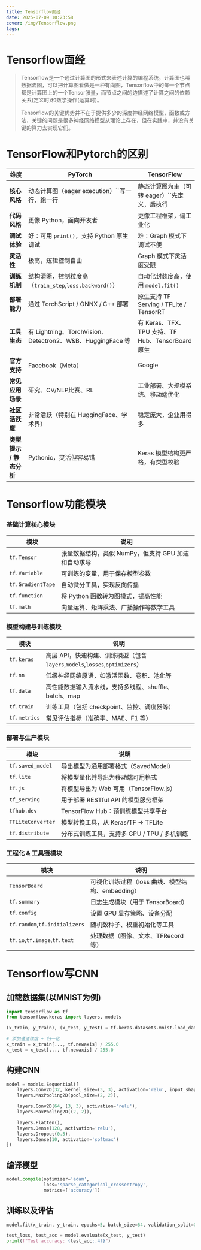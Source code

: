 ```yaml
---
title: Tensorflow面经
date: 2025-07-09 10:23:58
cover: /img/Tensorflow.png
tags:
---
```

# Tensorflow面经

> Tensorflow是一个通过计算图的形式来表述计算的编程系统，计算图也叫数据流图，可以把计算图看做是一种有向图，Tensorflow中的每一个节点都是计算图上的一个Tensor张量，而节点之间的边描述了计算之间的依赖关系(定义时)和数学操作(运算时)。
>
> Tensorflow的关键优势并不在于提供多少的深度神经网络模型，函数或方法，关键的问题是很多神经网络模型从理论上存在，但在实践中，并没有关键的算力去实现它们。

# TensorFlow和Pytorch的区别

| 维度                          | PyTorch                                                    | TensorFlow                                        |
| ----------------------------- | ---------------------------------------------------------- | ------------------------------------------------- |
| **核心风格**            | 动态计算图（eager execution）``写一行，跑一行              | 静态计算图为主（可转 eager）``先定义，后执行      |
| **代码风格**            | 更像 Python，面向开发者                                    | 更像工程框架，偏工业化                            |
| **调试体验**            | 好：可用 `print()`，支持 Python 原生调试                 | 难：Graph 模式下调试不便                          |
| **灵活性**              | 极高，逻辑控制自由                                         | Graph 模式下灵活度受限                            |
| **训练机制**            | 结构清晰，控制粒度高（`train_step`,`loss.backward()`） | 自动化封装度高，使用 `model.fit()`              |
| **部署能力**            | 通过 TorchScript / ONNX / C++ 部署                         | 原生支持 TF Serving / TFLite / TensorRT           |
| **工具生态**            | 有 Lightning、TorchVision、Detectron2、W&B、HuggingFace 等 | 有 Keras、TFX、TPU 支持、TF Hub、TensorBoard 原生 |
| **官方支持**            | Facebook（Meta）                                           | Google                                            |
| **常见应用场景**        | 研究、CV/NLP比赛、RL                                       | 工业部署、大规模系统、移动端优化                  |
| **社区活跃度**          | 非常活跃（特别在 HuggingFace、学术界）                     | 稳定庞大，企业用得多                              |
| **类型提示 / 静态分析** | Pythonic，灵活但容易错                                     | Keras 模型结构更严格，有类型校验                  |

# Tensorflow功能模块

### **基础计算核心模块**

| 模块                | 说明                                                |
| ------------------- | --------------------------------------------------- |
| `tf.Tensor`       | 张量数据结构，类似 NumPy，但支持 GPU 加速和自动求导 |
| `tf.Variable`     | 可训练的变量，用于保存模型参数                      |
| `tf.GradientTape` | 自动微分工具，实现反向传播                          |
| `tf.function`     | 将 Python 函数转为图模式，提高性能                  |
| `tf.math`         | 向量运算、矩阵乘法、广播操作等数学工具              |

### **模型构建与训练模块**

| 模块           | 说明                                                                                 |
| -------------- | ------------------------------------------------------------------------------------ |
| `tf.keras`   | 高层 API，快速构建、训练模型（包含 `layers`,`models`,`losses`,`optimizers`） |
| `tf.nn`      | 低级神经网络原语，如激活函数、卷积、池化等                                           |
| `tf.data`    | 高性能数据输入流水线，支持多线程、shuffle、batch、map                                |
| `tf.train`   | 训练工具（包括 checkpoint、监控、调度器等）                                          |
| `tf.metrics` | 常见评估指标（准确率、MAE、F1 等）                                                   |

### **部署与生产模块**

| 模块                | 说明                                        |
| ------------------- | ------------------------------------------- |
| `tf.saved_model`  | 导出模型为通用部署格式（SavedModel）        |
| `tf.lite`         | 将模型量化并导出为移动端可用格式            |
| `tf.js`           | 将模型导出为 Web 可用（TensorFlow.js）      |
| `tf_serving`      | 用于部署 RESTful API 的模型服务框架         |
| `tfhub.dev`       | TensorFlow Hub：预训练模型共享平台          |
| `TFLiteConverter` | 模型转换工具，从 Keras/TF → TFLite         |
| `tf.distribute`   | 分布式训练工具，支持多 GPU / TPU / 多机训练 |

### **工程化 & 工具链模块**

| 模块                               | 说明                                             |
| ---------------------------------- | ------------------------------------------------ |
| `TensorBoard`                    | 可视化训练过程（loss 曲线、模型结构、embedding） |
| `tf.summary`                     | 日志生成模块（用于 TensorBoard）                 |
| `tf.config`                      | 设置 GPU 显存策略、设备分配                      |
| `tf.random`,`tf.initializers`  | 随机数种子、权重初始化等工具                     |
| `tf.io`,`tf.image`,`tf.text` | 处理数据（图像、文本、TFRecord等）               |

# Tensorflow写CNN

## 加载数据集(以MNIST为例)

```python
import tensorflow as tf
from tensorflow.keras import layers, models

(x_train, y_train), (x_test, y_test) = tf.keras.datasets.mnist.load_data()

# 添加通道维度 + 归一化
x_train = x_train[..., tf.newaxis] / 255.0
x_test = x_test[..., tf.newaxis] / 255.0

```

## 构建CNN

```python
model = models.Sequential([
    layers.Conv2D(32, kernel_size=(3, 3), activation='relu', input_shape=(28, 28, 1)),
    layers.MaxPooling2D(pool_size=(2, 2)),

    layers.Conv2D(64, (3, 3), activation='relu'),
    layers.MaxPooling2D((2, 2)),

    layers.Flatten(),
    layers.Dense(128, activation='relu'),
    layers.Dropout(0.5),
    layers.Dense(10, activation='softmax')
])
```

## 编译模型

```python
model.compile(optimizer='adam',
              loss='sparse_categorical_crossentropy',
              metrics=['accuracy'])

```

## 训练以及评估

```python
model.fit(x_train, y_train, epochs=5, batch_size=64, validation_split=0.1)

test_loss, test_acc = model.evaluate(x_test, y_test)
print(f"Test accuracy: {test_acc:.4f}")

```
